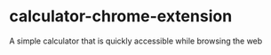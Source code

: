 # calculator-chrome-extension
A simple calculator that is quickly accessible while browsing the web
